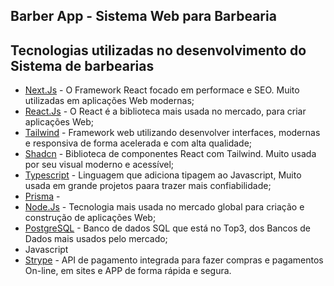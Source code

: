 ## Barber App - Sistema Web para Barbearia

## Tecnologias utilizadas no desenvolvimento do Sistema de barbearias

- [Next.Js](https://nextjs.org/) - O Framework React focado em performace e SEO. Muito utilizadas em aplicações Web modernas;
- [React.Js](https://react.dev/) - O React é a biblioteca mais usada no mercado, para criar aplicações Web;
- [Tailwind](https://tailwindcss.com/) - Framework web utilizando desenvolver interfaces, modernas e responsiva de forma acelerada e com alta qualidade;
- [Shadcn](https://ui.shadcn.com/) - Biblioteca de componentes React com Tailwind. Muito usada por seu visual moderno e acessível;
- [Typescript](https://www.typescriptlang.org/) - Linguagem que adiciona tipagem ao Javascript, Muito usada em grande projetos paara trazer mais confiabilidade;
- [Prisma](https://www.prisma.io/) - 
- [Node.Js](https://nodejs.org/pt) - Tecnologia mais usada no mercado global para criação e construção de aplicações Web;
- [PostgreSQL](https://www.postgresql.org/) - Banco de dados SQL que está no Top3, dos Bancos de Dados mais usados pelo mercado;
- Javascript
- [Strype](https://stripe.com/br) - API de pagamento integrada para fazer compras e pagamentos On-line, em sites e APP de forma rápida e segura.
